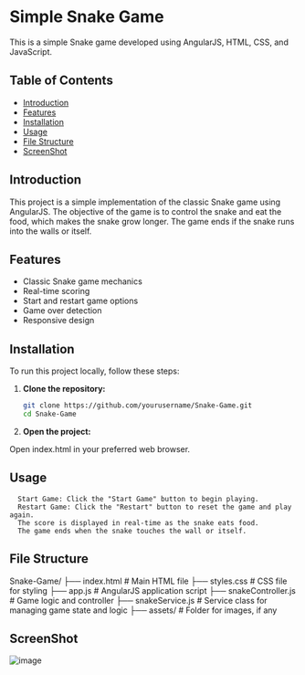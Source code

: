 # Simple Snake Game
This is a simple Snake game developed using AngularJS, HTML, CSS, and JavaScript.

## Table of Contents
- [Introduction](#introduction)
- [Features](#features)
- [Installation](#installation)
- [Usage](#usage)
- [File Structure](#file-structure)
- [ScreenShot](#screenshot)

## Introduction
This project is a simple implementation of the classic Snake game using AngularJS. The objective of the game is to control the snake and eat the food, which makes the snake grow longer. The game ends if the snake runs into the walls or itself.

## Features
- Classic Snake game mechanics
- Real-time scoring
- Start and restart game options
- Game over detection
- Responsive design

## Installation
To run this project locally, follow these steps:

1. **Clone the repository:**
   ```bash
   git clone https://github.com/yourusername/Snake-Game.git
   cd Snake-Game
2. **Open the project:**
   
Open index.html in your preferred web browser.

## Usage

      Start Game: Click the "Start Game" button to begin playing.
      Restart Game: Click the "Restart" button to reset the game and play again.
      The score is displayed in real-time as the snake eats food.
      The game ends when the snake touches the wall or itself.

## File Structure

Snake-Game/
├── index.html       # Main HTML file
├── styles.css       # CSS file for styling
├── app.js           # AngularJS application script
├── snakeController.js # Game logic and controller
├── snakeService.js  # Service class for managing game state and logic
├── assets/          # Folder for images, if any

## ScreenShot 

![image](https://github.com/user-attachments/assets/1fef6dd7-6659-40d4-9271-b4e01295b064)



